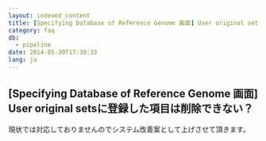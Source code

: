 ```yaml
---
layout: indexed_content
title: [Specifying Database of Reference Genome 画面] User original setsに登録した項目は削除できない？
category: faq
db:
  - pipeline
date: 2014-05-30T17:30:33
lang: ja
---
```


## [Specifying Database of Reference Genome 画面] User original setsに登録した項目は削除できない？

現状では対応しておりませんのでシステム改善案として上げさせて頂きます。
